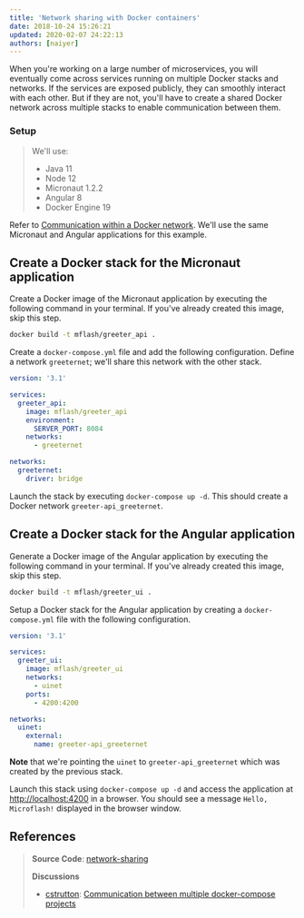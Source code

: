 ```yaml
---
title: 'Network sharing with Docker containers'
date: 2018-10-24 15:26:21
updated: 2020-02-07 24:22:13
authors: [naiyer]
---
```


When you're working on a large number of microservices, you will eventually come across services running on multiple Docker stacks and networks. If the services are exposed publicly, they can smoothly interact with each other. But if they are not, you'll have to create a shared Docker network across multiple stacks to enable communication between them. 

### Setup

> We'll use:
> - Java 11
> - Node 12
> - Micronaut 1.2.2
> - Angular 8
> - Docker Engine 19

Refer to [Communication within a Docker network](/blog/2018/08/05/communication-within-a-docker-network). We'll use the same Micronaut and Angular applications for this example.

## Create a Docker stack for the Micronaut application

Create a Docker image of the Micronaut application by executing the following command in your terminal. If you've already created this image, skip this step.

```bash
docker build -t mflash/greeter_api .
```

Create a `docker-compose.yml` file and add the following configuration. Define a network `greeternet`; we'll share this network with the other stack.

```yaml
version: '3.1'

services:
  greeter_api:
    image: mflash/greeter_api
    environment:
      SERVER_PORT: 8084
    networks:
      - greeternet

networks:
  greeternet:
    driver: bridge
```

Launch the stack by executing `docker-compose up -d`. This should create a Docker network `greeter-api_greeternet`.

## Create a Docker stack for the Angular application

Generate a Docker image of the Angular application by executing the following command in your terminal. If you've already created this image, skip this step.

```bash
docker build -t mflash/greeter_ui .
```

Setup a Docker stack for the Angular application by creating a `docker-compose.yml` file with the following configuration.

```yaml
version: '3.1'

services:
  greeter_ui:
    image: mflash/greeter_ui
    networks:
      - uinet
    ports:
      - 4200:4200

networks:
  uinet:
    external:
      name: greeter-api_greeternet
```

**Note** that we're pointing the `uinet` to `greeter-api_greeternet` which was created by the previous stack.

Launch this stack using `docker-compose up -d` and access the application at <http://localhost:4200> in a browser. You should see a message `Hello, Microflash!` displayed in the browser window.

## References

> **Source Code**: [network-sharing](https://gitlab.com/mflash/docker-guides/-/tree/master/network-sharing)
> 
> **Discussions**
> - [cstrutton](https://stackoverflow.com/users/1311325/cstrutton): [Communication between multiple docker-compose projects](https://stackoverflow.com/questions/38088279/communication-between-multiple-docker-compose-projects)
